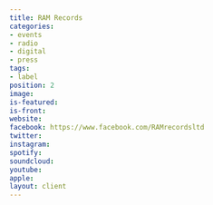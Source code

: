```yaml
---
title: RAM Records
categories:
- events
- radio
- digital
- press
tags:
- label
position: 2
image: 
is-featured: 
is-front: 
website:
facebook: https://www.facebook.com/RAMrecordsltd
twitter:
instagram:
spotify:
soundcloud: 
youtube: 
apple: 
layout: client
---
```


